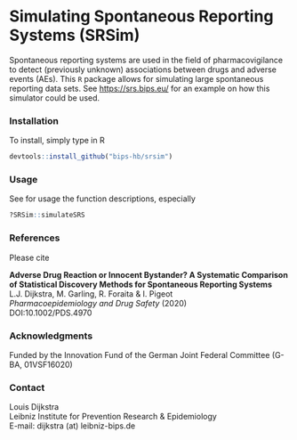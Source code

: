 # Simulating Spontaneous Reporting Systems (SRSim)

Spontaneous reporting systems are used in the field of pharmacovigilance to detect (previously unknown) associations between drugs and adverse events (AEs). This `R` package allows for simulating large spontaneous reporting data sets. See https://srs.bips.eu/ for an example on how this simulator could be used.   

### Installation 
To install, simply type in R

```R
devtools::install_github("bips-hb/srsim")
```

### Usage

See for usage the function descriptions, especially 
```R
?SRSim::simulateSRS
```

### References

Please cite 

__Adverse Drug Reaction or Innocent Bystander? A Systematic Comparison of Statistical Discovery Methods for Spontaneous Reporting Systems__\
L.J. Dijkstra, M. Garling, R. Foraita & I. Pigeot\
*Pharmacoepidemiology and Drug Safety* (2020)\
DOI:10.1002/PDS.4970
 
### Acknowledgments
Funded by the Innovation Fund of the German Joint Federal Committee
(G-BA, 01VSF16020)

### Contact

Louis Dijkstra\
Leibniz Institute for Prevention Research & Epidemiology  
E-mail: dijkstra (at) leibniz-bips.de
